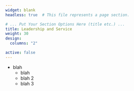 ```yaml
---
widget: blank
headless: true  # This file represents a page section.

# ... Put Your Section Options Here (title etc.) ...
title: Leadership and Service
weight: 30
design:
  columns: "2"

active: false
---
```


* blah
  * blah
  * blah 2
  * blah 3
